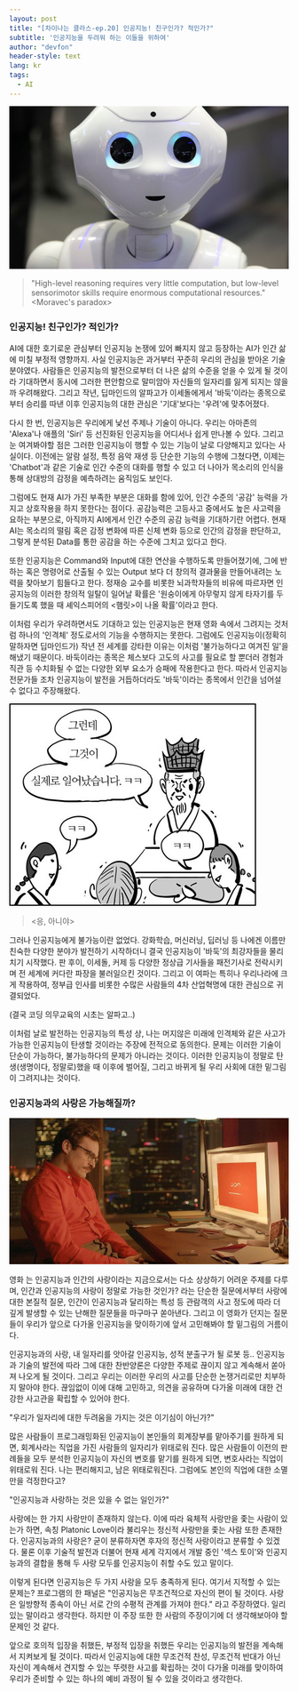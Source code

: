 ```yaml
---
layout: post
title: "[차이나는 클라스-ep.20] 인공지능! 친구인가? 적인가?"
subtitle: '인공지능을 두려워 하는 이들을 위하여'
author: "devfon"
header-style: text
lang: kr
tags:
  - AI
---
```


![](/img/in-post/morave.jpg)


>"High-level reasoning requires very little computation, 
>but low-level sensorimotor skills require enormous computational resources."
><br><Moravec's paradox>

### 인공지능! 친구인가? 적인가? 
AI에 대한 호기로운 관심부터 인공지능 논쟁에 있어 빠지지 않고 등장하는 AI가 인간 삶에 미칠 부정적 영향까지. 사실 인공지능은 과거부터 꾸준히 우리의 관심을 받아온 기술 분야였다. 사람들은 인공지능의 발전으로부터 더 나은 삶의 수준을 얻을 수 있게 될 것이라 기대하면서 동시에 그러한 편안함으로 말미암아 자신들의 일자리를 잃게 되지는 않을까 우려해왔다. 그리고 작년, 딥마인드의 알파고가 이세돌에게서 '바둑'이라는 종목으로부터 승리를 따낸 이후 인공지능의 대한 관심은 '기대'보다는 '우려'에 맞추어졌다.

다시 한 번, 인공지능은 우리에게 낯선 주제나 기술이 아니다. 우리는 아마존의 'Alexa'나 애플의 'Siri' 등 선진화된 인공지능을 어디서나 쉽게 만나볼 수 있다. 그리고 눈 여겨봐야할 점은 그러한 인공지능이 행할 수 있는 기능이 날로 다양해지고 있다는 사실이다. 이전에는 알람 설정, 특정 음악 재생 등 단순한 기능의 수행에 그쳤다면, 이제는 'Chatbot'과 같은 기술로 인간 수준의 대화를 행할 수 있고 더 나아가 목소리의 인식을 통해 상대방의 감정을 예측하려는 움직임도 보인다. 

그럼에도 현재 AI가 가진 부족한 부분은 대화를 함에 있어, 인간 수준의 '공감' 능력을 가지고 상호작용을 하지 못한다는 점이다. 공감능력은 고등사고 중에서도 높은 사고력을 요하는 부분으로, 아직까지 AI에게서 인간 수준의 공감 능력을 기대하기란 어렵다. 현재 AI는 목소리의 떨림 혹은 감정 변화에 따른 신체 변화 등으로 인간의 감정을 판단하고, 그렇게 분석된 Data를 통한 공감을 하는 수준에 그치고 있다고 한다. 

또한 인공지능은 Command와 Input에 대한 연산을 수행하도록 만들어졌기에, 그에 반하는 혹은 명령어로 산출될 수 있는 Output 보다 더 창의적 결과물을 만들어내려는 노력을 찾아보기 힘들다고 한다. 정재승 교수를 비롯한 뇌과학자들의 비유에 따르자면 인공지능의 이러한 창의적 일탈이 일어날 확률은 '원숭이에게 아무렇지 않게 타자기를 두들기도록 했을 때 셰익스피어의 <햄릿>이 나올 확률'이라고 한다. 

이처럼 우리가 우려하면서도 기대하고 있는 인공지능은 현재 영화 속에서 그려지는 것처럼 하나의 '인격체' 정도로서의 기능을 수행하지는 못한다. 그럼에도 인공지능이(정확히 말하자면 딥마인드가) 작년 전 세계를 강타한 이유는 이처럼 '불가능하다고 여겨진 일'을 해냈기 때문이다. 바둑이라는 종목은 체스보다 고도의 사고를 필요로 할 뿐더러 경험과 직관 등 수치화될 수 없는 다양한 외부 요소가 승패에 작용한다고 한다. 따라서 인공지능 전문가들 조차 인공지능이 발전을 거듭하더라도 '바둑'이라는 종목에서 인간을 넘어설 수 없다고 주장해왔다.

![](/img/in-post/leemal.jpg)

> <응, 아니야>

그러나 인공지능에게 불가능이란 없었다. 강화학습, 머신러닝, 딥러닝 등 나에겐 이름만 친숙한 다양한 분야가 발전하기 시작하더니 결국 인공지능이 '바둑'의 최강자들을 물리치기 시작했다. 판 후이, 이세돌, 커제 등 다양한 정상급 기사들을 패전기사로 전락시키며 전 세계에 커다란 파장을 불러일으킨 것이다. 그리고 이 여파는 특히나 우리나라에 크게 작용하여, 정부급 인사를 비롯한 수많은 사람들의 4차 산업혁명에 대한 관심으로 귀결되었다.

(결국 코딩 의무교육의 시초는 알파고..)

이처럼 날로 발전하는 인공지능의 특성 상, 나는 머지않은 미래에 인격체와 같은 사고가 가능한 인공지능이 탄생할 것이라는 주장에 전적으로 동의한다. 문제는 이러한 기술이 단순이 가능하다, 불가능하다의 문제가 아니라는 것이다. 이러한 인공지능이 정말로 탄생(생명이다, 정말로)했을 때 이후에 벌어질, 그리고 바뀌게 될 우리 사회에 대한 밑그림이 그려지냐는 것이다.

### 인공지능과의 사랑은 가능해질까?

![](/img/in-post/her.jpg)

영화 <Her>는 인공지능과 인간의 사랑이라는 지금으로서는 다소 상상하기 어려운 주제를 다루며, 인간과 인공지능의 사랑이 정말로 가능한 것인가? 라는 단순한 질문에서부터 사랑에 대한 본질적 질문, 인간이 인공지능과 달리하는 특성 등 관람객의 사고 정도에 따라 더 깊게 발생할 수 있는 난해한 질문들을 마구마구 쏟아낸다. 그리고 이 영화가 던지는 질문들이 우리가 앞으로 다가올 인공지능을 맞이하기에 앞서 고민해봐야 할 밑그림의 거름이다.

인공지능과의 사랑, 내 일자리를 앗아갈 인공지능, 성적 분출구가 될 로봇 등.. 인공지능과 기술의 발전에 따라 그에 대한 찬반양론은 다양한 주제로 끊이지 않고 계속해서 쏟아져 나오게 될 것이다. 그리고 우리는 이러한 우리의 사고를 단순한 논쟁거리로만 치부하지 말아야 한다. 끊임없이 이에 대해 고민하고, 의견을 공유하며 다가올 미래에 대한 건강한 사고관을 확립할 수 있어야 한다. 

"우리가 일자리에 대한 두려움을 가지는 것은 이기심이 아닌가?" 

많은 사람들이 프로그래밍화된 인공지능이 본인들의 회계장부를 맡아주기를 원하게 되면, 회계사라는 직업을 가진 사람들의 일자리가 위태로워 진다. 많은 사람들이 이전의 판례들을 모두 분석한 인공지능이 자신의 변호를 맡기를 원하게 되면, 변호사라는 직업이 위태로워 진다. 나는 편리해지고, 남은 위태로워진다. 그럼에도 본인의 직업에 대한 소멸만을 걱정한다고?

"인공지능과 사랑하는 것은 있을 수 없는 일인가?"

사랑에는 한 가지 사랑만이 존재하지 않는다. 이에 따라 육체적 사랑만을 좇는 사람이 있는가 하면, 속칭 Platonic Love이라 불리우는 정신적 사랑만을 좇는 사람 또한 존재한다. 인공지능과의 사랑은? 굳이 분류하자면 후자의 정신적 사랑이라고 분류할 수 있겠다. 물론 이후 기술적 발전과 더불어 현재 세계 각지에서 개발 중인 '섹스 토이'와 인공지능과의 결합을 통해 두 사랑 모두를 인공지능이 취할 수도 있고 말이다. 

이렇게 된다면 인공지능은 두 가지 사랑을 모두 충족하게 된다. 여기서 지적할 수 있는 문제는? 프로그램의 한 패널은 "인공지능은 무조건적으로 자신의 편이 될 것이다. 사랑은 일방향적 종속이 아닌 서로 간의 수평적 관계를 가져야 한다." 라고 주장하였다. 일리있는 말이라고 생각한다. 하지만 이 주장 또한 한 사람의 주장이기에 더 생각해보아야 할 문제인 것 같다.

앞으로 호의적 입장을 취했든, 부정적 입장을 취했든 우리는 인공지능의 발전을 계속해서 지켜보게 될 것이다. 따라서 인공지능에 대한 무조건적 찬성, 무조건적 반대가 아닌 자신이 계속해서 견지할 수 있는 뚜렷한 사고를 확립하는 것이 다가올 미래를 맞이하여 우리가 준비할 수 있는 하나의 예비 과정이 될 수 있을 것이라고 생각한다.
